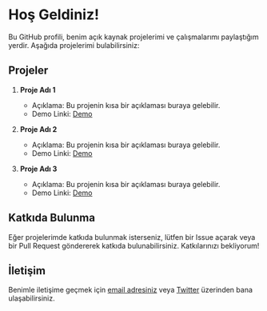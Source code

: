 # Hoş Geldiniz!

Bu GitHub profili, benim açık kaynak projelerimi ve çalışmalarımı paylaştığım yerdir. Aşağıda projelerimi bulabilirsiniz:

## Projeler

1. **Proje Adı 1**
   - Açıklama: Bu projenin kısa bir açıklaması buraya gelebilir.
   - Demo Linki: [Demo](proje_linki)

2. **Proje Adı 2**
   - Açıklama: Bu projenin kısa bir açıklaması buraya gelebilir.
   - Demo Linki: [Demo](proje_linki)

3. **Proje Adı 3**
   - Açıklama: Bu projenin kısa bir açıklaması buraya gelebilir.
   - Demo Linki: [Demo](proje_linki)

## Katkıda Bulunma

Eğer projelerimde katkıda bulunmak isterseniz, lütfen bir Issue açarak veya bir Pull Request göndererek katkıda bulunabilirsiniz. Katkılarınızı bekliyorum!

## İletişim

Benimle iletişime geçmek için [email adresiniz](mailto:email@example.com) veya [Twitter](https://twitter.com/kullanici_adi) üzerinden bana ulaşabilirsiniz.
